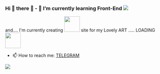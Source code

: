 ### Hi 👋 there 👋 - 🌱 I’m currently learning Front-End <img src="https://www.codewars.com/users/MaryyyaT/badges/micro">
and.... I'm currently creating <img width=50 src="https://i.pinimg.com/originals/71/62/10/716210b809d50c62270008a7b2a09a0f.gif"> site for my Lovely ART ..... LOADING <img width=50 src="https://i.stack.imgur.com/hzk6C.gif">
- 📫 How to reach me: <a href="https://telegram.me/MaryyyaT">TELEGRAM</a>
<img src="https://images-wixmp-ed30a86b8c4ca887773594c2.wixmp.com/i/01e17c09-83ca-4a5c-a044-a32f9283bdb2/db6q39g-e0f56a67-6629-4e17-8b56-656aa8e7d4a0.png">

<!--
**MaryyyaT/MaryyyaT** is a ✨ _special_ ✨ repository because its `README.md` (this file) appears on your GitHub profile.

Here are some ideas to get you started:


- 🌱 I’m currently learning Front-End
- 📫 How to reach me: ...
- 😄 Pronouns: ...
- ⚡ Fun fact: ... 
-->

